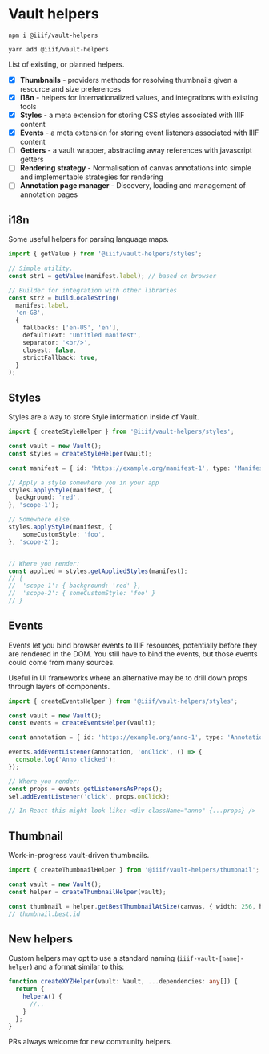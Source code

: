 # Vault helpers

```
npm i @iiif/vault-helpers
```

```
yarn add @iiif/vault-helpers
```

List of existing, or planned helpers.

- [x] **Thumbnails** - providers methods for resolving thumbnails given a resource and size preferences
- [x] **i18n** - helpers for internationalized values, and integrations with existing tools
- [x] **Styles** - a meta extension for storing CSS styles associated with IIIF content
- [x] **Events** - a meta extension for storing event listeners associated with IIIF content
- [ ] **Getters** - a vault wrapper, abstracting away references with javascript getters
- [ ] **Rendering strategy** - Normalisation of canvas annotations into simple and implementable strategies for rendering
- [ ] **Annotation page manager** - Discovery, loading and management of annotation pages

## i18n
Some useful helpers for parsing language maps.

```ts
import { getValue } from '@iiif/vault-helpers/styles';

// Simple utility.
const str1 = getValue(manifest.label); // based on browser

// Builder for integration with other libraries
const str2 = buildLocaleString(
  manifest.label,
  'en-GB',
  {
    fallbacks: ['en-US', 'en'],
    defaultText: 'Untitled manifest',
    separator: '<br/>',
    closest: false,
    strictFallback: true,
  }
);

```


## Styles
Styles are a way to store Style information inside of Vault.

```ts
import { createStyleHelper } from '@iiif/vault-helpers/styles';

const vault = new Vault();
const styles = createStyleHelper(vault);

const manifest = { id: 'https://example.org/manifest-1', type: 'Manifest' };

// Apply a style somewhere you in your app
styles.applyStyle(manifest, {
  background: 'red',
}, 'scope-1');

// Somewhere else..
styles.applyStyle(manifest, {
    someCustomStyle: 'foo',
}, 'scope-2');


// Where you render:
const applied = styles.getAppliedStyles(manifest);
// {
//  'scope-1': { background: 'red' },
//  'scope-2': { someCustomStyle: 'foo' }
// }
```

## Events
Events let you bind browser events to IIIF resources, potentially before they are rendered in the DOM. You still have
to bind the events, but those events could come from many sources.

Useful in UI frameworks where an alternative may be to drill down props through layers of components. 

```ts
import { createEventsHelper } from '@iiif/vault-helpers/styles';

const vault = new Vault();
const events = createEventsHelper(vault);

const annotation = { id: 'https://example.org/anno-1', type: 'Annotation' };

events.addEventListener(annotation, 'onClick', () => {
  console.log('Anno clicked');
});

// Where you render:
const props = events.getListenersAsProps();
$el.addEventListener('click', props.onClick);

// In React this might look like: <div className="anno" {...props} />
```

## Thumbnail
Work-in-progress vault-driven thumbnails.

```ts
import { createThumbnailHelper } from '@iiif/vault-helpers/thumbnail';

const vault = new Vault();
const helper = createThumbnailHelper(vault);

const thumbnail = helper.getBestThumbnailAtSize(canvas, { width: 256, height: 256 });
// thumbnail.best.id
```


## New helpers

Custom helpers may opt to use a standard naming (`iiif-vault-[name]-helper`) and a format similar to this:
```ts
function createXYZHelper(vault: Vault, ...dependencies: any[]) {
  return {
    helperA() {
      //..
    }
  };
}
```

PRs always welcome for new community helpers.
